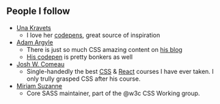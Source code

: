 ## People I follow
- [Una Kravets](https://una.im/)
  - I love her [codepens](https://codepen.io/una), great source of inspiration
- [Adam Argyle](https://nerdy.dev/)
  - There is just so much CSS amazing content on [his blog](https://nerdy.dev/)
  - [His codepen](https://codepen.io/argyleink) is pretty bonkers as well
- [Josh W. Comeau](https://www.joshwcomeau.com/)
  - Single-handedly the best [CSS](https://courses.joshwcomeau.com/css-for-js) & [React](https://courses.joshwcomeau.com/joy-of-react) courses I have ever taken. I only trully grasped CSS after his course.
- [Miriam Suzanne](https://www.miriamsuzanne.com/)
  - Core SASS maintainer, part of the @w3c CSS Working group.
